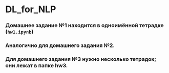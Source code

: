 # DL_for_NLP

### Домашнее задание №1 находится в одноимённой тетрадке (`hw1.ipynb`)

### Аналогично для домашнего задания №2.

### Для домашнего задания №3 нужно несколько тетрадок; они лежат в папке hw3.
